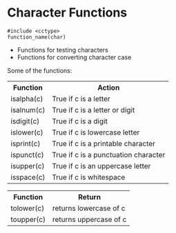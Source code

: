 # Character Functions
```
#include <cctype>
function_name(char)
```
<ul>
    <li>Functions for testing characters</li>
    <li>Functions for converting character case</li>
</ul>

Some of the functions:
<table>
    <tr>
        <th>Function</th>
        <th>Action</th>
    </tr>
    <tr>
        <td>isalpha(c)</td>
        <td>True if c is a letter</td>
    </tr>
    <tr>
        <td>isalnum(c)</td>
        <td>True if c is a letter or digit</td>
    </tr>
    <tr>
        <td>isdigit(c)</td>
        <td>True if c is a digit</td>
    </tr>   
    <tr>
        <td>islower(c)</td>
        <td>True if c is lowercase letter</td>
    </tr>
    <tr>
        <td>isprint(c)</td>
        <td>True if c is a printable character</td>
    </tr>
    <tr>
        <td>ispunct(c)</td>
        <td>True if c is a punctuation character</td>
    </tr>
    <tr>
        <td>isupper(c)</td>
        <td>True if c is an uppercase letter</td>
    </tr>
    <tr>
        <td>isspace(c)</td>
        <td>True if c is whitespace</td>
    </tr>
</table>

<table>
    <tr>
        <th>Function</th>
        <th>Return</th>
    </tr>
    <tr>
        <td>tolower(c)</td>
        <td>returns lowercase of c</td>
    </tr>
    <tr>
        <td>toupper(c)</td>
        <td>returns uppercase of c</td>
    </tr>
</table>